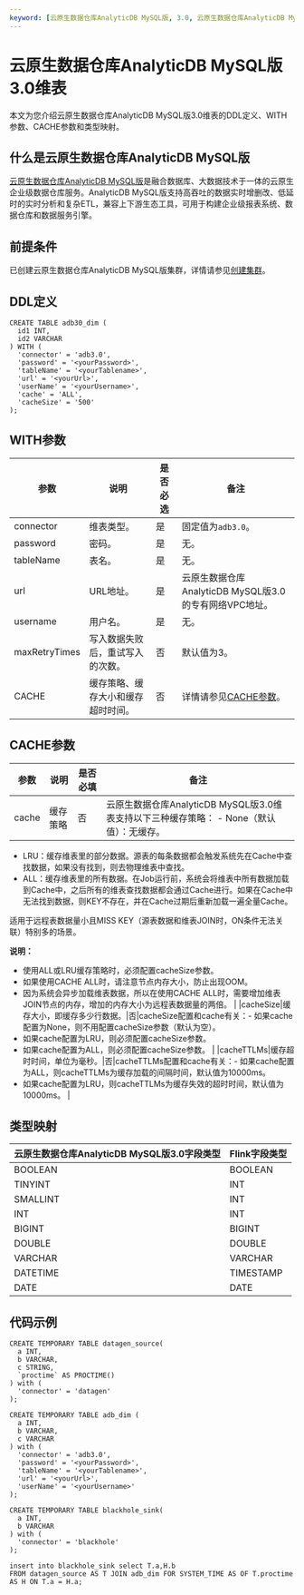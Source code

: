 ```yaml
---
keyword: [云原生数据仓库AnalyticDB MySQL版, 3.0, 云原生数据仓库AnalyticDB MySQL版3.0, 维表]
---
```


# 云原生数据仓库AnalyticDB MySQL版3.0维表

本文为您介绍云原生数据仓库AnalyticDB MySQL版3.0维表的DDL定义、WITH参数、CACHE参数和类型映射。

## 什么是云原生数据仓库AnalyticDB MySQL版

[云原生数据仓库AnalyticDB MySQL版]()是融合数据库、大数据技术于一体的云原生企业级数据仓库服务。AnalyticDB MySQL版支持高吞吐的数据实时增删改、低延时的实时分析和复杂ETL，兼容上下游生态工具，可用于构建企业级报表系统、数据仓库和数据服务引擎。

## 前提条件

已创建云原生数据仓库AnalyticDB MySQL版集群，详情请参见[创建集群]()。

## DDL定义

```
CREATE TABLE adb30_dim (
  id1 INT,
  id2 VARCHAR
) WITH (
  'connector' = 'adb3.0',
  'password' = '<yourPassword>',
  'tableName' = '<yourTablename>',
  'url' = '<yourUrl>',
  'userName' = '<yourUsername>',
  'cache' = 'ALL',
  'cacheSize' = '500'
);
```

## WITH参数

|参数|说明|是否必选|备注|
|--|--|----|--|
|connector|维表类型。|是|固定值为`adb3.0`。|
|password|密码。|是|无。|
|tableName|表名。|是|无。|
|url|URL地址。|是|云原生数据仓库AnalyticDB MySQL版3.0的专有网络VPC地址。|
|username|用户名。|是|无。|
|maxRetryTimes|写入数据失败后，重试写入的次数。|否|默认值为3。|
|CACHE|缓存策略、缓存大小和缓存超时时间。|否|详情请参见[CACHE参数](#section_rd3_uc3_lqr)。|

## CACHE参数

|参数|说明|是否必填|备注|
|--|--|----|--|
|cache|缓存策略|否|云原生数据仓库AnalyticDB MySQL版3.0维表支持以下三种缓存策略： -   None（默认值）：无缓存。
-   LRU：缓存维表里的部分数据。源表的每条数据都会触发系统先在Cache中查找数据，如果没有找到，则去物理维表中查找。
-   ALL：缓存维表里的所有数据。在Job运行前，系统会将维表中所有数据加载到Cache中，之后所有的维表查找数据都会通过Cache进行。如果在Cache中无法找到数据，则KEY不存在，并在Cache过期后重新加载一遍全量Cache。

适用于远程表数据量小且MISS KEY（源表数据和维表JOIN时，ON条件无法关联）特别多的场景。


**说明：**

-   使用ALL或LRU缓存策略时，必须配置cacheSize参数。
-   如果使用CACHE ALL时，请注意节点内存大小，防止出现OOM。
-   因为系统会异步加载维表数据，所以在使用CACHE ALL时，需要增加维表JOIN节点的内存，增加的内存大小为远程表数据量的两倍。 |
|cacheSize|缓存大小，即缓存多少行数据。|否|cacheSize配置和cache有关：-   如果cache配置为None，则不用配置cacheSize参数（默认为空）。
-   如果cache配置为LRU，则必须配置cacheSize参数。
-   如果cache配置为ALL，则必须配置cacheSize参数。 |
|cacheTTLMs|缓存超时时间，单位为毫秒。|否|cacheTTLMs配置和cache有关：-   如果cache配置为ALL，则cacheTTLMs为缓存加载的间隔时间，默认值为10000ms。
-   如果cache配置为LRU，则cacheTTLMs为缓存失效的超时时间，默认值为10000ms。 |

## 类型映射

|云原生数据仓库AnalyticDB MySQL版3.0字段类型|Flink字段类型|
|-------------------------------|---------|
|BOOLEAN|BOOLEAN|
|TINYINT|INT|
|SMALLINT|INT|
|INT|INT|
|BIGINT|BIGINT|
|DOUBLE|DOUBLE|
|VARCHAR|VARCHAR|
|DATETIME|TIMESTAMP|
|DATE|DATE|

## 代码示例

```
CREATE TEMPORARY TABLE datagen_source(
  a INT,
  b VARCHAR,
  c STRING,
  `proctime` AS PROCTIME()
) with (
  'connector' = 'datagen'
);

CREATE TEMPORARY TABLE adb_dim (
  a INT, 
  b VARCHAR, 
  c VARCHAR
) with (
  'connector' = 'adb3.0',
  'password' = '<yourPassword>',
  'tableName' = '<yourTablename>',
  'url' = '<yourUrl>',
  'userName' = '<yourUsername>'
);

CREATE TEMPORARY TABLE blackhole_sink(
  a INT,
  b VARCHAR
) with (
  'connector' = 'blackhole'
);

insert into blackhole_sink select T.a,H.b
FROM datagen_source AS T JOIN adb_dim FOR SYSTEM_TIME AS OF T.proctime AS H ON T.a = H.a;
```

